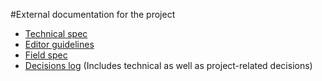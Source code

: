 #External documentation for the project

- [Technical spec](https://docs.google.com/document/d/10ffo_nP2NqZ7K0rM3V2pP2JRQPD561FtjodlhiwnBrg/edit?usp=sharing)
- [Editor guidelines](https://docs.google.com/document/d/1PAWccdQ4tfaZsrEWmpDhvP3GH5RRmBOARFVp4b-kje8/edit?usp=sharing)
- [Field spec](https://docs.google.com/spreadsheets/d/1v1yqcSC54Vag4mxmTp8e6ZrnxITqzbjCA4A9XPQdXk8/edit?usp=sharing)
- [Decisions log](https://docs.google.com/spreadsheets/d/1W8g3N8VFVo3jpRYzY-HpitYloJJVpOG5-WDikvNqGKk/edit?usp=sharing) (Includes technical as well as project-related decisions)
